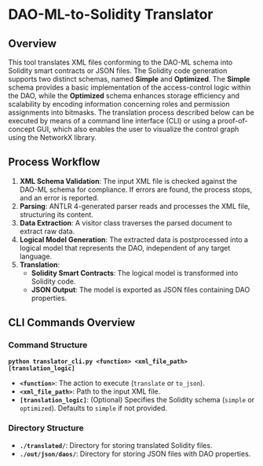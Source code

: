 # DAO-ML-to-Solidity Translator

## Overview
This tool translates XML files conforming to the DAO-ML schema into Solidity smart contracts or JSON files. The Solidity code generation supports two distinct schemas, named **Simple** and **Optimized**. The **Simple** schema provides a basic implementation of the access-control logic within the DAO, while the **Optimized** schema enhances storage efficiency and scalability by encoding information concerning roles and permission assignments into bitmasks. The translation process described below can be executed by means of a command line interface (CLI) or using a proof-of-concept GUI, which also enables the user to visualize the control graph using the NetworkX library.
## Process Workflow
1. **XML Schema Validation**: The input XML file is checked against the DAO-ML schema for compliance. If errors are found, the process stops, and an error is reported.
2. **Parsing**: ANTLR 4-generated parser reads and processes the XML file, structuring its content.
3. **Data Extraction**: A visitor class traverses the parsed document to extract raw data.
4. **Logical Model Generation**: The extracted data is postprocessed into a logical model that represents the DAO, independent of any target language.
5. **Translation**:
   - **Solidity Smart Contracts**: The logical model is transformed into Solidity code.
   - **JSON Output**: The model is exported as JSON files containing DAO properties.

## CLI Commands Overview
### Command Structure

**`python translator_cli.py <function> <xml_file_path> [translation_logic]`**

- **`<function>`**: The action to execute (`translate` or `to_json`).
- **`<xml_file_path>`**: Path to the input XML file.
- **`[translation_logic]`**: (Optional) Specifies the Solidity schema (`simple` or `optimized`). Defaults to `simple` if not provided.
  
### Directory Structure
- **`./translated/`**: Directory for storing translated Solidity files.
- **`./out/json/daos/`**: Directory for storing JSON files with DAO properties.
